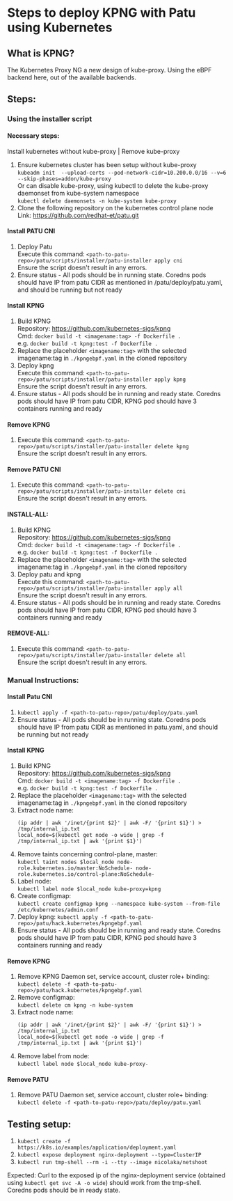 # Steps to deploy KPNG with Patu using Kubernetes

## What is KPNG?

The Kubernetes Proxy NG a new design of kube-proxy. Using the eBPF backend here, out of the available backends.

## Steps:

### Using the installer script

#### Necessary steps:  
Install kubernetes without kube-proxy  | Remove kube-proxy  
1. Ensure kubernetes cluster has been setup without kube-proxy  
    `kubeadm init  --upload-certs --pod-network-cidr=10.200.0.0/16 --v=6 --skip-phases=addon/kube-proxy`  
    Or can disable kube-proxy, using kubectl to delete the kube-proxy daemonset from kube-system namespace  
    `kubectl delete daemonsets -n kube-system kube-proxy`  
2. Clone the following repository on the kubernetes control plane node  
   Link: https://github.com/redhat-et/patu.git  


#### Install PATU CNI  
1. Deploy Patu  
    Execute this command: `<path-to-patu-repo>/patu/scripts/installer/patu-installer apply cni`  
    Ensure the script doesn't result in any errors.   
2. Ensure status - All pods should be in running state. Coredns pods should have IP from patu CIDR as mentioned in <path-to-patu-repo>/patu/deploy/patu.yaml, and should be running but not ready



#### Install KPNG  
1. Build KPNG  
    Repository: https://github.com/kubernetes-sigs/kpng  
    Cmd: `docker build -t <imagename:tag> -f Dockerfile .`    
        e.g. `docker build -t kpng:test -f Dockerfile .`  
2. Replace the placeholder `<imagename:tag>` with the selected imagename:tag in `./kpngebpf.yaml` in the cloned repository  
3. Deploy kpng  
    Execute this command: `<path-to-patu-repo>/patu/scripts/installer/patu-installer apply kpng`   
    Ensure the script doesn't result in any errors.  
4. Ensure status - All pods should be in running and ready state. Coredns pods should have IP from patu CIDR, KPNG pod should have 3 containers running and ready 


#### Remove KPNG  
1. Execute this command: `<path-to-patu-repo>/patu/scripts/installer/patu-installer delete kpng`  
   Ensure the script doesn't result in any errors.


#### Remove PATU CNI
1. Execute this command: `<path-to-patu-repo>/patu/scripts/installer/patu-installer delete cni`    
   Ensure the script doesn't result in any errors.  


#### INSTALL-ALL:  
1. Build KPNG  
    Repository: https://github.com/kubernetes-sigs/kpng  
    Cmd: `docker build -t <imagename:tag> -f Dockerfile .`    
        e.g. `docker build -t kpng:test -f Dockerfile .`  
2. Replace the placeholder `<imagename:tag>` with the selected imagename:tag in `./kpngebpf.yaml` in the cloned repository  
3. Deploy patu and kpng  
    Execute this command: `<path-to-patu-repo>/patu/scripts/installer/patu-installer apply all`   
    Ensure the script doesn't result in any errors.  
4. Ensure status - All pods should be in running and ready state. Coredns pods should have IP from patu CIDR, KPNG pod should have 3 containers running and ready  



#### REMOVE-ALL:  
1. Execute this command: `<path-to-patu-repo>/patu/scripts/installer/patu-installer delete all`    
   Ensure the script doesn't result in any errors.  


### Manual Instructions:

#### Install Patu CNI   
1. `kubectl apply -f <path-to-patu-repo>/patu/deploy/patu.yaml`  
2. Ensure status - All pods should be in running state. Coredns pods should have IP from patu CIDR as mentioned in patu.yaml, and should be running but not ready


#### Install KPNG  
1. Build KPNG  
    Repository: https://github.com/kubernetes-sigs/kpng  
    Cmd: `docker build -t <imagename:tag> -f Dockerfile .`    
        e.g. `docker build -t kpng:test -f Dockerfile .`  
2. Replace the placeholder `<imagename:tag>` with the selected imagename:tag in `./kpngebpf.yaml` in the cloned repository  
3. Extract node name:  
    ```
    (ip addr | awk '/inet/{print $2}' | awk -F/ '{print $1}') > /tmp/internal_ip.txt  
    local_node=$(kubectl get node -o wide | grep -f /tmp/internal_ip.txt | awk '{print $1}')
    ```
4. Remove taints concerning control-plane, master:  
    `kubectl taint nodes $local_node node-role.kubernetes.io/master:NoSchedule- node-role.kubernetes.io/control-plane:NoSchedule-`  
5. Label node:  
    `kubectl label node $local_node kube-proxy=kpng`  
6. Create configmap:  
    `kubectl create configmap kpng --namespace kube-system --from-file /etc/kubernetes/admin.conf`  
7. Deploy kpng:
    `kubectl apply -f <path-to-patu-repo>/patu/hack.kubernetes/kpngebpf.yaml`  
8. Ensure status - All pods should be in running and ready state. Coredns pods should have IP from patu CIDR, KPNG pod should have 3 containers running and ready  


#### Remove KPNG  
1. Remove KPNG Daemon set, service account, cluster role+ binding:  
    `kubectl delete -f <path-to-patu-repo>/patu/hack.kubernetes/kpngebpf.yaml`  
2. Remove configmap:  
    `kubectl delete cm kpng -n kube-system`
3. Extract node name:  
    ```
    (ip addr | awk '/inet/{print $2}' | awk -F/ '{print $1}') > /tmp/internal_ip.txt  
    local_node=$(kubectl get node -o wide | grep -f /tmp/internal_ip.txt | awk '{print $1}')
    ```
4. Remove label from node:  
    `kubectl label node $local_node kube-proxy-`


#### Remove PATU
1. Remove PATU Daemon set, service account, cluster role+ binding:  
    `kubectl delete -f <path-to-patu-repo>/patu/deploy/patu.yaml` 
    

## Testing setup:
1. `kubectl create -f https://k8s.io/examples/application/deployment.yaml`
2. `kubectl expose deployment nginx-deployment --type=ClusterIP`
3. `kubectl run tmp-shell --rm -i --tty --image nicolaka/netshoot`

Expected: Curl to the exposed ip of the nginx-deployment service (obtained using `kubectl get svc -A -o wide`) should work from the tmp-shell.
Coredns pods should be in ready state.